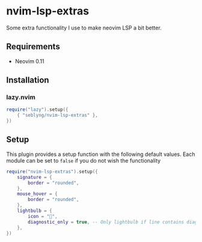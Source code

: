 # nvim-lsp-extras

Some extra functionality I use to make neovim LSP a bit better.

## Requirements

- Neovim 0.11

## Installation

### lazy.nvim

```lua
require("lazy").setup({
    { "seblyng/nvim-lsp-extras" },
})
```

## Setup

This plugin provides a setup function with the following default values.
Each module can be set to `false` if you do not wish the functionality

```lua
require("nvim-lsp-extras").setup({
    signature = {
        border = "rounded",
    },
    mouse_hover = {
        border = "rounded",
    },
    lightbulb = {
        icon = "",
        diagnostic_only = true, -- Only lightbulb if line contains diagnostic
    },
})
```
